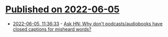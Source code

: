 # [Published on 2022-06-05](index.md)

* [2022-06-05, 11:36:33](https://news.ycombinator.com/item?id=31630014) - [Ask HN: Why don't podcasts/audiobooks have closed captions for misheard words?](https://news.ycombinator.com/item?id=31630014)

